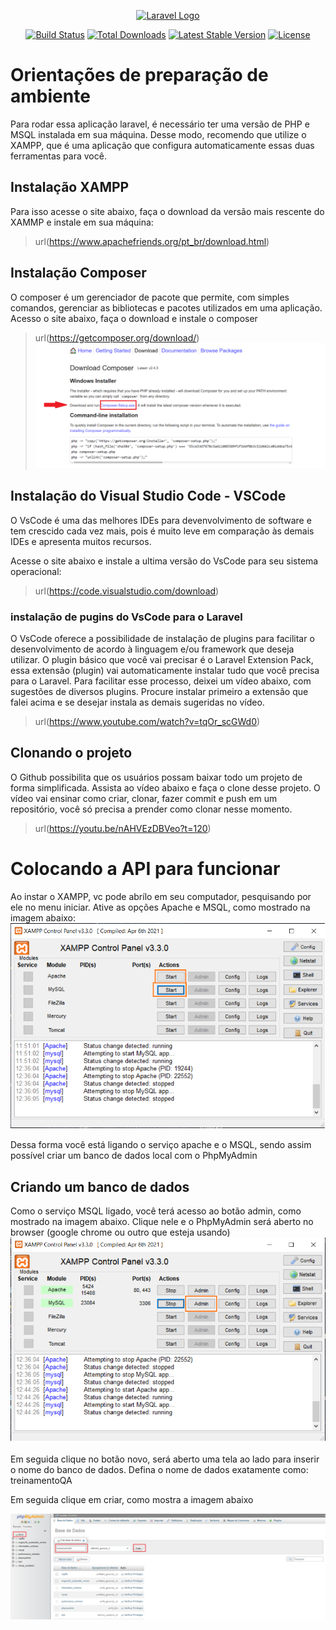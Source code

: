 <p align="center"><a href="https://laravel.com" target="_blank"><img src="https://raw.githubusercontent.com/laravel/art/master/logo-lockup/5%20SVG/2%20CMYK/1%20Full%20Color/laravel-logolockup-cmyk-red.svg" width="400" alt="Laravel Logo"></a></p>

<p align="center">
<a href="https://travis-ci.org/laravel/framework"><img src="https://travis-ci.org/laravel/framework.svg" alt="Build Status"></a>
<a href="https://packagist.org/packages/laravel/framework"><img src="https://img.shields.io/packagist/dt/laravel/framework" alt="Total Downloads"></a>
<a href="https://packagist.org/packages/laravel/framework"><img src="https://img.shields.io/packagist/v/laravel/framework" alt="Latest Stable Version"></a>
<a href="https://packagist.org/packages/laravel/framework"><img src="https://img.shields.io/packagist/l/laravel/framework" alt="License"></a>
</p>

# Orientações de preparação de ambiente
Para rodar essa aplicação laravel, é necessário ter uma versão de PHP e MSQL instalada em sua máquina.
Desse modo, recomendo que utilize o XAMPP, que é uma aplicação que configura automaticamente essas duas ferramentas para você.

## Instalação XAMPP
Para isso acesse o site abaixo, faça o download da versão mais rescente do XAMMP e instale em sua máquina:
> url(https://www.apachefriends.org/pt_br/download.html)

## Instalação Composer
O composer é um gerenciador de pacote que permite, com simples comandos, gerenciar as bibliotecas e pacotes utilizados em uma aplicação.
Acesso o site abaixo, faça o download e instale o composer
> url(https://getcomposer.org/download/)
![Screenshot](imagesReadme/downloadComposer.png)

## Instalação do Visual Studio Code - VSCode
O VsCode é uma das melhores IDEs para devenvolvimento de software e tem crescido cada vez mais, pois é muito leve em comparação às demais IDEs e apresenta muitos recursos.

Acesse o site abaixo e instale a ultima versão do VsCode para seu sistema operacional:
> url(https://code.visualstudio.com/download)

### instalação de pugins do VsCode para o Laravel
O VsCode oferece a possibilidade de instalação de plugins para facilitar o desenvolvimento de acordo à linguagem e/ou framework que deseja utilizar. O plugin básico que você vai precisar é o Laravel Extension Pack, essa extensão (plugin) vai automaticamente instalar tudo que você precisa para o Laravel. Para facilitar esse processo, deixei um vídeo abaixo, com sugestões de diversos plugins. Procure instalar primeiro a extensão que falei acima e se desejar instala as demais sugeridas no vídeo. 
> url(https://www.youtube.com/watch?v=tqOr_scGWd0)

## Clonando o projeto
O Github possibilita que os usuários possam baixar todo um projeto de forma simplificada.
Assista ao vídeo abaixo e faça o clone desse projeto. O vídeo vai ensinar como criar, clonar, fazer commit e push em um repositório,
você só precisa a prender como clonar nesse momento.
> url(https://youtu.be/nAHVEzDBVeo?t=120)

# Colocando a API para funcionar
Ao instar o XAMPP, vc pode abrílo em seu computador, pesquisando por ele no menu iniciar. Ative as opções Apache e MSQL, como mostrado
na imagem abaixo:
![Screenshot](imagesReadme/startXampp.png)

Dessa forma você está ligando o serviço apache e o MSQL, sendo assim possível criar um banco de dados local com o PhpMyAdmin

## Criando um banco de dados
Como o serviço MSQL ligado, você terá acesso ao botão admin, como mostrado na imagem abaixo. Clique nele e o PhpMyAdmin será aberto no browser (google chrome ou outro que esteja usando)
![Screenshot](imagesReadme/iniciarMsql.png)

Em seguida clique no botão novo, será aberto uma tela ao lado para inserir o nome do banco de dados. Defina o nome de dados exatamente como: treinamentoQA

Em seguida clique em criar, como mostra a imagem abaixo

![Screenshot](imagesReadme/criarDB.png)
